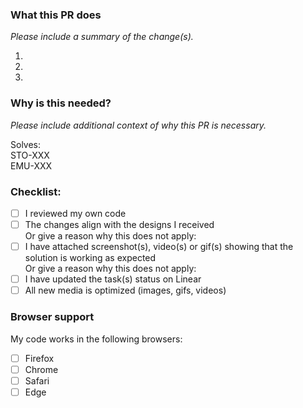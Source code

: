 ### What this PR does

_Please include a summary of the change(s)._

1.
2.
3.

### Why is this needed?

_Please include additional context of why this PR is necessary._

Solves:  
STO-XXX  
EMU-XXX

### Checklist:

- [ ] I reviewed my own code
- [ ] The changes align with the designs I received  
  Or give a reason why this does not apply:
- [ ] I have attached screenshot(s), video(s) or gif(s) showing that the solution is working as expected  
  Or give a reason why this does not apply:
- [ ] I have updated the task(s) status on Linear
- [ ] All new media is optimized (images, gifs, videos)

### Browser support

My code works in the following browsers:

- [ ] Firefox
- [ ] Chrome
- [ ] Safari
- [ ] Edge
